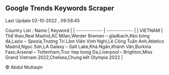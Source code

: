 

## Google Trends Keywords Scraper 
 
Last Update 02-10-2022 , 09:58:45

Country List :
 Name  | Keyword |
| ------------- | ------------- |
| VIETNAM | Thể thao,Real Madrid,AC Milan,Werder Bremen – gladbach,Kèo bóng đá,Lazio – Spezia,Trương Trí Lâm Viên Vịnh Nghi,Lê Công Tuấn Anh,Atletico Madrid,Ngọc Sơn,LA Galaxy – Salt Lake,Khả Ngân,Khánh Vân,Burkina Faso,Arsenal – Tottenham,Truc tiep bong Da,Liverpool – Brighton,Miss Grand Vietnam 2022,Chelsea,Chung kết Olympia 2022 |



© Abdul Muttaqin 
